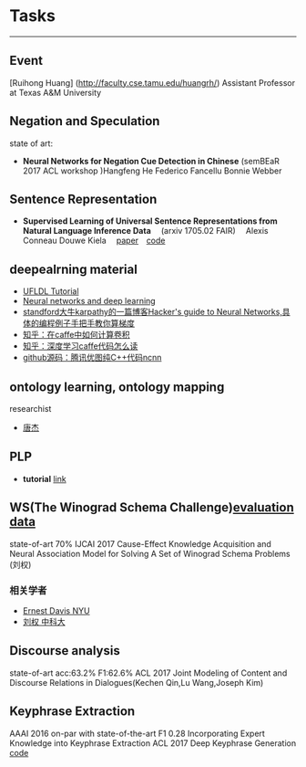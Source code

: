 
# Tasks

----
## Event 
[Ruihong Huang] (http://faculty.cse.tamu.edu/huangrh/) Assistant Professor at Texas A&M University 
## Negation and Speculation
state of art:

* **Neural Networks for Negation Cue Detection in Chinese**  (semBEaR 2017 ACL workshop )Hangfeng He Federico Fancellu Bonnie Webber

## Sentence Representation
* **Supervised Learning of Universal Sentence Representations from
Natural Language Inference Data** &emsp;(arxiv 1705.02 FAIR) &emsp;Alexis Conneau Douwe Kiela&emsp; [paper](https://arxiv.org/pdf/1705.02364.pdf)&emsp;[code](https://github.com/facebookresearch/InferSent)

## deepealrning material
* [UFLDL Tutorial](http://deeplearning.stanford.edu/wiki/index.php/UFLDL_Tutorial)
* [Neural networks and deep learning](http://neuralnetworksanddeeplearning.com/index.html)
* [standford大牛karpathy的一篇博客Hacker's guide to Neural Networks,具体的编程例子手把手教你算梯度](http://karpathy.github.io/neuralnets/)
* [知乎：在caffe中如何计算卷积](https://www.zhihu.com/question/28385679)
* [知乎：深度学习caffe代码怎么读](https://www.zhihu.com/question/27982282)
* [github源码：腾讯优图纯C++代码ncnn](https://github.com/Tencent/ncnn)

## ontology learning, ontology mapping
researchist
* [唐杰](http://keg.cs.tsinghua.edu.cn/jietang/)

## PLP
* **tutorial** [link](http://ds.ing.unife.it/~gcota/plptutorial/#tutorial)

## WS(The Winograd Schema Challenge)[evaluation data](http://www.cs.nyu.edu/faculty/davise/papers/WinogradSchemas/WSCollection.xml)
state-of-art 70% IJCAI 2017 Cause-Effect Knowledge Acquisition and Neural Association Model for Solving A
Set of Winograd Schema Problems (刘权)
### 相关学者
* [Ernest Davis NYU](http://www.cs.nyu.edu/faculty/davise/)
* [刘权 中科大](http://home.ustc.edu.cn/~quanliu/)

## Discourse analysis
state-of-art acc:63.2% F1:62.6%  ACL 2017 Joint Modeling of Content and Discourse Relations in Dialogues(Kechen Qin,Lu Wang,Joseph Kim)

## Keyphrase Extraction
 AAAI 2016  on-par with state-of-the-art F1 0.28 Incorporating Expert Knowledge into Keyphrase Extraction
 ACL 2017 Deep Keyphrase Generation  [code](https://github.com/GraceGqay/seq2seq-keyphrase)
